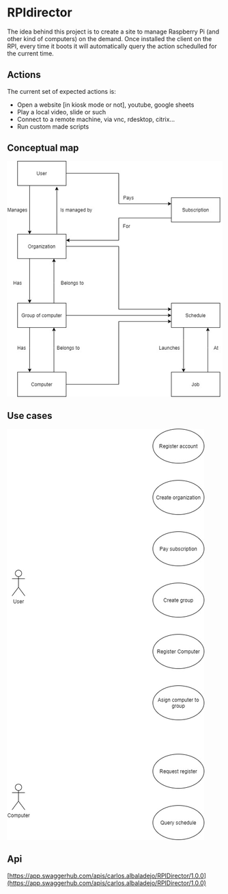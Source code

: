 # RPIdirector
The idea behind this project is to create a site to manage Raspberry Pi (and other kind of computers) on the demand. Once installed the client on the RPI, every time it boots it will automatically query the action schedulled for the current time.

## Actions
The current set of expected actions is:
- Open a website [in kiosk mode or not], youtube, google sheets
- Play a local video, slide or such
- Connect to a remote machine, via vnc, rdesktop, citrix...
- Run custom made scripts

## Conceptual map
![alt text](https://github.com/cboot/RPIdirector/blob/main/rpidirector-conceptual-map.jpg?raw=true)

## Use cases
![alt text](https://github.com/cboot/RPIdirector/blob/main/rpidirector-usecases.jpg?raw=true)


## Api
[https://app.swaggerhub.com/apis/carlos.albaladejo/RPIDirector/1.0.0](https://app.swaggerhub.com/apis/carlos.albaladejo/RPIDirector/1.0.0)
